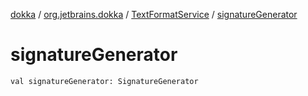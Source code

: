 [dokka](../../index.md) / [org.jetbrains.dokka](../index.md) / [TextFormatService](index.md) / [signatureGenerator](signatureGenerator.md)

# signatureGenerator

```
val signatureGenerator: SignatureGenerator
```
